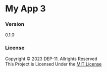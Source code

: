 # My App 3

### Version
 0.1.0

### License
Copyright &copy; 2023 DEP-11. Allrights Reserved<br>
This Project is Licensed Under the [MIT License](License.txt)
